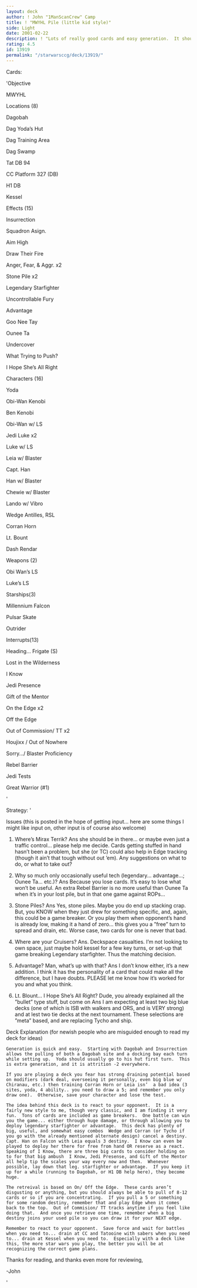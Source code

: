 ```yaml
---
layout: deck
author: ! John "1ManScanCrew" Camp
title: ! "MWYHL Pile (little kid style)"
side: Light
date: 2001-02-22
description: ! "Lots of really good cards and easy generation.  It should be able to react to many different archetypes, and has much replacable tech for meta decisions."
rating: 4.5
id: 13919
permalink: "/starwarsccg/deck/13919/"
---
```

Cards: 

'Objective

MWYHL		


Locations (8)	

Dagobah 		

Dag Yoda&#8217;s Hut

Dag Training Area

Dag Swamp

Tat DB 94

CC Platform 327 (DB)

H1 DB

Kessel


Effects (15)	

Insurrection		

Squadron Asign.		

Aim High		

Draw Their Fire		

Anger, Fear, & Aggr.  x2		

Stone Pile x2

Legendary Starfighter

Uncontrollable Fury

Advantage

Goo Nee Tay

Ounee Ta

Undercover

What Trying to Push?

I Hope She&#8217;s All Right


Characters (16)

Yoda

Obi-Wan Kenobi

Ben Kenobi

Obi-Wan w/ LS

Jedi Luke  x2

Luke w/ LS

Leia w/ Blaster

Capt. Han

Han w/ Blaster

Chewie w/ Blaster

Lando w/ Vibro

Wedge Antilles, RSL

Corran Horn

Lt. Bount 

Dash Rendar


Weapons (2)

Obi Wan&#8217;s LS

Luke&#8217;s LS


Starships(3)	

Millennium Falcon

Pulsar Skate

Outrider


Interrupts(13)	

Heading&#8230; Frigate	(S)

Lost in the Wilderness

I Know

Jedi Presence

Gift of the Mentor

On the Edge x2

Off the Edge  		

Out of Commission/ TT x2

Houjixx / Out of Nowhere

Sorry&#8230;/ Blaster Proficiency

Rebel Barrier


Jedi Tests	

Great Warrior (#1)

'

Strategy: '

Issues (this is posted in the hope of getting input… here are some things I might like input on, other input is	of course also welcome)


1)  Where’s Mirax Terrik?  Ans she should be in there... or maybe even just a traffic control... please help	me decide.  Cards getting stuffed in hand hasn’t been a problem, but she (or TC) could also help in Edge tracking (though it ain’t that tough without out ’em).  Any suggestions on what to do, or	what to take out?


2)  Why so much only occasionally useful tech (legendary... advantage...; Ounee Ta... etc.)?  Ans Because	you lose cards.  It’s easy to lose what won’t be useful.  An extra Rebel Barrier is no more useful	than Ounee Ta when it’s in your lost pile, but in that one game against ROPs...


3)  Stone Piles?  Ans  Yes, stone piles.  Maybe you do end up stacking crap.  But, you KNOW when they just drew for something specific, and, again, this could be a game breaker.  Or you play them when opponent’s hand is already low, making it a hand of zero... this gives you a ”free” turn to	spread and drain, etc.  Worse case,  two cards for one is never that bad.


4)  Where are your Cruisers?  Ans.  Deckspace casualties.  I’m not looking to own space, just maybe hold	kessel for a few key turns, or set-up that game breaking Legendary starfighter.  Thus the matching decision. 


5)  Advantage? Man, what’s up with that?  Ans  I don’t know either, it’s a new addition.  I think it has the personality of a card that could make all the difference, but I have doubts.  PLEASE let me know how it’s worked for you and what you think.


6)  Lt. Blount... I Hope She’s All Right?  Dude, you already explained all the ”bullet” type stuff, but come on   Ans  I am expecting at least two big blue decks (one of which is ISB with walkers and ORS, and is VERY strong) and at lest two tie decks at the next tournament.  These selections are ”meta”  based, and are replacing Tycho and ship. 


Deck Explanation (for newish people who are misguided enough to read my deck for ideas)



	Generation is quick and easy.  Starting with Dagobah and Insurrection allows the pulling of both a Dagobah site and a docking bay each turn while setting up.  Yoda should usually go to his hut first turn.  This is extra generation, and it is attrition -2 everywhere.

	If you are playing a deck you fear has strong draining potential based on modifiers (dark deal, overseeing it personally, even big blue w/ Chiranau, etc.) then training Corran Horn or Leia isn’  a bad idea (3 sites, yoda, 4 ability.. you need to draw a 5; and remember you only draw one).  Otherwise, save your character and lose the test.

	The idea behind this deck is to react to your opponent.  It is a fairly new style to me, though very classic, and I am finding it very fun.  Tons of cards are included as game breakers.  One battle can win you the game... either through huge damage, or through allowing you to deploy legendary starfighter or advantage.  This deck has plenty of big, useful, and somewhat easy combos  Wedge and Corran (or Tycho if you go with the already mentioned alternate design) cancel a destiny.  Capt. Han on Falcon with Leia equals 3 destiny.  I Know can even be played to deploy her there for free from hand OR reserve as a react.  Speaking of I Know, there are three big cards to consider holding on to for that big ambush  I Know, Jedi Presense, and Gift of the Mentor all help tip the scales your way every now and then.  Whenever possible, lay down that leg. starfighter or advantage.  If you keep it up for a while (running to Dagobah, or H1 DB help here), they become huge.

	The retreival is based on On/ Off the Edge.  These cards aren’t  disgusting or anything, but you should always be able to pull of 8-12 cards or so if you are concentrating.  If you pull a 5 or something for some random destiny, remember that and play Edge when it comes back to the top.  Out of Commision/ TT tracks anytime if you feel like doing that.  And once you retrieve one time, remember when a big destiny joins your used pile so you can draw it for your NEXT edge.

	Remember to react to your opponent.  Save force and wait for battles when you need to... drain at CC and Tatooine with sabers when you need to... drain at Kessel when you need to.  Especially with a deck like this, the more star wars you play, the better you will be at recognizing the correct game plans.  


Thanks for reading, and thanks even more for reviewing,


-John


'
